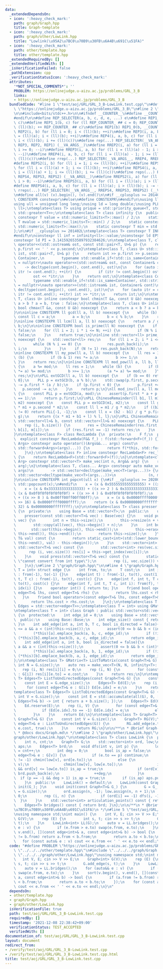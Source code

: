 ```yaml
---
data:
  _extendedDependsOn:
  - icon: ':heavy_check_mark:'
    path: graph/Graph.hpp
    title: Graph-template
  - icon: ':heavy_check_mark:'
    path: graph/other/LowLink.hpp
    title: "Lowlink(\u95A2\u7BC0\u70B9\u30FB\u6A4B\u691C\u51FA)"
  - icon: ':heavy_check_mark:'
    path: other/template.hpp
    title: other/template.hpp
  _extendedRequiredBy: []
  _extendedVerifiedWith: []
  _isVerificationFailed: false
  _pathExtension: cpp
  _verificationStatusIcon: ':heavy_check_mark:'
  attributes:
    '*NOT_SPECIAL_COMMENTS*': ''
    PROBLEM: https://onlinejudge.u-aizu.ac.jp/problems/GRL_3_B
    links:
    - https://onlinejudge.u-aizu.ac.jp/problems/GRL_3_B
  bundledCode: "#line 1 \"test/aoj/GRL/GRL_3_B-LowLink.test.cpp\"\n#define PROBLEM\
    \ \"https://onlinejudge.u-aizu.ac.jp/problems/GRL_3_B\"\n#line 2 \"other/template.hpp\"\
    \n\n#include<bits/stdc++.h>\n\n#ifndef __COUNTER__\n#define __COUNTER__ __LINE__\n\
    #endif\n\n#define REP_SELECTER(a, b, c, d, e, ...) e\n#define REP1_0(b, c) REP1_1(b,\
    \ c)\n#define REP1_1(b, c) for (ll REP_COUNTER_ ## c = 0; REP_COUNTER_ ## c <\
    \ (ll)(b); ++ REP_COUNTER_ ## c)\n#define REP1(b) REP1_0(b, __COUNTER__)\n#define\
    \ REP2(i, b) for (ll i = 0; i < (ll)(b); ++i)\n#define REP3(i, a, b) for (ll i\
    \ = (ll)(a); i < (ll)(b); ++i)\n#define REP4(i, a, b, c) for (ll i = (ll)(a);\
    \ i < (ll)(b); i += (ll)(c))\n#define rep(...) REP_SELECTER(__VA_ARGS__, REP4,\
    \ REP3, REP2, REP1) (__VA_ARGS__)\n#define RREP2(i, a) for (ll i = (ll)(a) - 1;\
    \ i >= 0; --i)\n#define RREP3(i, a, b) for (ll i = (ll)(a) - 1; i >= (ll)(b);\
    \ --i)\n#define RREP4(i, a, b, c) for (ll i = (ll)(a) - 1; i >= (ll)(b); i -=\
    \ (ll)(c))\n#define rrep(...) REP_SELECTER(__VA_ARGS__, RREP4, RREP3, RREP2) (__VA_ARGS__)\n\
    #define REPS2(i, b) for (ll i = 1; i <= (ll)(b); ++i)\n#define REPS3(i, a, b)\
    \ for (ll i = (ll)(a) + 1; i <= (ll)(b); ++i)\n#define REPS4(i, a, b, c) for (ll\
    \ i = (ll)(a) + 1; i <= (ll)(b); i += (ll)(c))\n#define reps(...) REP_SELECTER(__VA_ARGS__,\
    \ REPS4, REPS3, REPS2) (__VA_ARGS__)\n#define RREPS2(i, a) for (ll i = (ll)(a);\
    \ i > 0; --i)\n#define RREPS3(i, a, b) for (ll i = (ll)(a); i > (ll)(b); --i)\n\
    #define RREPS4(i, a, b, c) for (ll i = (ll)(a); i > (ll)(b); i -= (ll)(c))\n#define\
    \ rreps(...) REP_SELECTER(__VA_ARGS__, RREPS4, RREPS3, RREPS2) (__VA_ARGS__)\n\
    \n#define all(v) (v).begin(), (v).end()\n\n#if __cplusplus >= 201402L\n#define\
    \ CONSTEXPR constexpr\n#else\n#define CONSTEXPR\n#endif\n\nusing ll = long long;\n\
    using ull = unsigned long long;\nusing ld = long double;\nusing PLL = std::pair<ll,\
    \ ll>;\ntemplate<class T> using prique = std::priority_queue<T, std::vector<T>,\
    \ std::greater<T>>;\n\ntemplate<class T> class infinity {\n  public:\n    static\
    \ constexpr T value = std::numeric_limits<T>::max() / 2;\n    static constexpr\
    \ T mvalue = std::numeric_limits<T>::min() / 2;\n    static constexpr T max =\
    \ std::numeric_limits<T>::max();\n    static constexpr T min = std::numeric_limits<T>::min();\n\
    };\n\n#if __cplusplus >= 201402L\ntemplate<class T> constexpr T INF = infinity<T>::value;\n\
    #endif\n\nconstexpr ll inf = infinity<ll>::value;\nconstexpr ld EPS = 1e-8;\n\
    constexpr ld PI = 3.1415926535897932384626;\n\ntemplate<class T, class U> std::ostream&\
    \ operator<<(std::ostream& ost, const std::pair<T, U>& p) {\n    return ost <<\
    \ p.first << ' ' << p.second;\n}\ntemplate<class T, class U> std::istream& operator>>(std::istream&\
    \ ist, std::pair<T, U>& p) {\n    return ist >> p.first >> p.second;\n}\n\ntemplate<class\
    \ Container,\n        typename std::enable_if<!std::is_same<Container, std::string>::value>::type*\
    \ = nullptr>\nauto operator<<(std::ostream& ost, const Container& cont)\n    \
    \    -> decltype(cont.begin(), cont.end(), ost)\n{\n    for (auto itr = cont.begin();\
    \ itr != cont.end(); ++itr) {\n        if (itr != cont.begin()) ost << ' ';\n\
    \        ost << *itr;\n    }\n    return ost;\n}\ntemplate<class Container,\n\
    \        typename std::enable_if<!std::is_same<Container, std::string>::value>::type*\
    \ = nullptr>\nauto operator>>(std::istream& ist, Container& cont)\n        ->\
    \ decltype(cont.begin(), cont.end(), ist)\n{\n    for (auto itr = cont.begin();\
    \ itr != cont.end(); ++itr) ist >> *itr;\n    return ist;\n}\n\ntemplate<class\
    \ T, class U> inline constexpr bool chmin(T &a, const U &b) noexcept {\n    return\
    \ a > b ? a = b, true : false;\n}\ntemplate<class T, class U> inline constexpr\
    \ bool chmax(T &a, const U &b) noexcept {\n    return a < b ? a = b, true : false;\n\
    }\n\ninline CONSTEXPR ll gcd(ll a, ll b) noexcept {\n    while (b) {\n       \
    \ const ll c = a;\n        a = b;\n        b = c % b;\n    }\n    return a;\n\
    }\ninline CONSTEXPR ll lcm(ll a, ll b) noexcept {\n    return a / gcd(a, b) *\
    \ b;\n}\n\ninline CONSTEXPR bool is_prime(ll N) noexcept {\n    if (N <= 1) return\
    \ false;\n    for (ll i = 2; i * i <= N; ++i) {\n        if (N % i == 0) return\
    \ false;\n    }\n    return true;\n}\ninline std::vector<ll> prime_factor(ll N)\
    \ noexcept {\n    std::vector<ll> res;\n    for (ll i = 2; i * i <= N; ++i) {\n\
    \        while (N % i == 0) {\n            res.push_back(i);\n            N /=\
    \ i;\n        }\n    }\n    if (N != 1) res.push_back(N);\n    return res;\n}\n\
    \ninline CONSTEXPR ll my_pow(ll a, ll b) noexcept {\n    ll res = 1;\n    while\
    \ (b) {\n        if (b & 1) res *= a;\n        b >>= 1;\n        a *= a;\n   \
    \ }\n    return res;\n}\ninline CONSTEXPR ll mod_pow(ll a, ll b, ll mod) noexcept\
    \ {\n    a %= mod;\n    ll res = 1;\n    while (b) {\n        if (b & 1) (res\
    \ *= a) %= mod;\n        b >>= 1;\n        (a *= a) %= mod;\n    }\n    return\
    \ res;\n}\n\nPLL extGCD(ll a, ll b) noexcept {\n    if (b == 0) return PLL{1,\
    \ 0};\n    PLL p = extGCD(b, a % b);\n    std::swap(p.first, p.second);\n    p.second\
    \ -= p.first * (a / b);\n    if (p.first < 0) {\n        p.first += b;\n     \
    \   p.second -= a;\n    }\n    return p;\n}\nll mod_inv(ll a, ll mod) noexcept\
    \ {\n    const PLL p = extGCD(a, mod);\n    assert(p.first * a + p.second * mod\
    \ == 1);\n    return p.first;\n}\nPLL ChineseRemainder(ll b1, ll m1, ll b2, ll\
    \ m2) noexcept {\n    const PLL p = extGCD(m1, m2);\n    const ll g = p.first\
    \ * m1 + p.second * m2;\n    const ll l = m1 / g * m2;\n    if ((b2 - b1) % g\
    \ != 0) return PLL{-1, -1};\n    const ll x = (b2 - b1) / g * p.first % (m2 /\
    \ g);\n    return {(x * m1 + b1 + l) % l, l};\n}\nPLL ChineseRemainders(const\
    \ std::vector<ll>& b, const std::vector<ll>& m) noexcept {\n    PLL res{0, 1};\n\
    \    rep (i, b.size()) {\n        res = ChineseRemainder(res.first, res.second,\
    \ b[i], m[i]);\n        if (res.first == -1) return res;\n    }\n    return res;\n\
    }\n\ntemplate<class F> class RecLambda {\n  private:\n    F f;\n  public:\n  \
    \  explicit constexpr RecLambda(F&& f_) : f(std::forward<F>(f_)) {}\n    template<class...\
    \ Args> constexpr auto operator()(Args&&... args) const\n            -> decltype(f(*this,\
    \ std::forward<Args>(args)...)) {\n        return f(*this, std::forward<Args>(args)...);\n\
    \    }\n};\n\ntemplate<class F> inline constexpr RecLambda<F> rec_lambda(F&& f)\
    \ {\n    return RecLambda<F>(std::forward<F>(f));\n}\n\ntemplate<class T, class\
    \ Arg> constexpr std::vector<T> make_vec(int n, Arg&& arg) {\n    return std::vector<T>(n,\
    \ arg);\n}\ntemplate<class T, class... Args> constexpr auto make_vec(int n, Args&&...\
    \ args)\n        -> std::vector<decltype(make_vec<T>(args...))> {\n    return\
    \ std::vector<decltype(make_vec<T>(args...))>\n               (n, make_vec<T>(std::forward<Args>(args)...));\n\
    }\n\ninline CONSTEXPR int popcnt(ull x) {\n#if __cplusplus >= 202002L\n    return\
    \ std::popcount(x);\n#endif\n    x = (x & 0x5555555555555555) + ((x >> 1 ) & 0x5555555555555555);\n\
    \    x = (x & 0x3333333333333333) + ((x >> 2 ) & 0x3333333333333333);\n    x =\
    \ (x & 0x0f0f0f0f0f0f0f0f) + ((x >> 4 ) & 0x0f0f0f0f0f0f0f0f);\n    x = (x & 0x00ff00ff00ff00ff)\
    \ + ((x >> 8 ) & 0x00ff00ff00ff00ff);\n    x = (x & 0x0000ffff0000ffff) + ((x\
    \ >> 16) & 0x0000ffff0000ffff);\n    return (x & 0x00000000ffffffff) + ((x >>\
    \ 32) & 0x00000000ffffffff);\n}\n\ntemplate<class T> class presser : public std::vector<T>\
    \ {\n  private:\n    using Base = std::vector<T>;\n  public:\n    using Base::Base;\n\
    \    presser(const std::vector<T>& vec) : Base(vec) {}\n    void push(const std::vector<T>&\
    \ vec) {\n        int n = this->size();\n        this->resize(n + vec.size());\n\
    \        std::copy(all(vec), this->begin() + n);\n    }\n    int build() {\n \
    \       std::sort(this->begin(), this->end());\n        this->erase(std::unique(this->begin(),\
    \ this->end()), this->end());\n        return this->size();\n    }\n    int get_index(const\
    \ T& val) const {\n        return static_cast<int>(std::lower_bound(this->begin(),\
    \ this->end(), val) - this->begin());\n    }\n    std::vector<int> pressed(const\
    \ std::vector<T>& vec) const {\n        std::vector<int> res(vec.size());\n  \
    \      rep (i, vec.size()) res[i] = this->get_index(vec[i]);\n        return res;\n\
    \    }\n    void press(std::vector<T>& vec) const {\n        static_assert(std::is_integral<T>::value,\
    \ \"cannot convert from int type\");\n        rep (i, vec.size()) vec[i] = this->get_index(vec[i]);\n\
    \    }\n};\n#line 2 \"graph/Graph.hpp\"\n\n#line 4 \"graph/Graph.hpp\"\n\ntemplate<class\
    \ T = int> struct edge {\n    int from, to;\n    T cost;\n    int idx;\n    edge()\
    \ : from(-1), to(-1) {}\n    edge(int t) : from(-1), to(t), cost(1) {}\n    edge(int\
    \ t, T c) : from(-1), to(t), cost(c) {}\n    edge(int f, int t, T c) : from(f),\
    \ to(t), cost(c) {}\n    edge(int f, int t, T c, int i): from(f), to(t), cost(c),\
    \ idx(i) {}\n    operator int() { return to; }\n    friend bool operator<(const\
    \ edge<T>& lhs, const edge<T>& rhs) {\n        return lhs.cost < rhs.cost;\n \
    \   }\n    friend bool operator>(const edge<T>& lhs, const edge<T>& rhs) {\n \
    \       return lhs.cost > rhs.cost;\n    }\n};\n\ntemplate<class T = int> using\
    \ Edges = std::vector<edge<T>>;\ntemplate<class T = int> using GMatrix = std::vector<std::vector<T>>;\n\
    \ntemplate<class T = int> class Graph : public std::vector<std::vector<edge<T>>>\
    \ {\n  protected:\n    int edge_id = 0;\n    using Base = std::vector<std::vector<edge<T>>>;\n\
    \  public:\n    using Base::Base;\n    int edge_size() const { return edge_id;\
    \ }\n    int add_edge(int a, int b, T c, bool is_directed = false){\n        assert(0\
    \ <= a && a < (int)this->size());\n        assert(0 <= b && b < (int)this->size());\n\
    \        (*this)[a].emplace_back(a, b, c, edge_id);\n        if (!is_directed)\
    \ (*this)[b].emplace_back(b, a, c, edge_id);\n        return edge_id++;\n    }\n\
    \    int add_edge(int a, int b, bool is_directed = false){\n        assert(0 <=\
    \ a && a < (int)this->size());\n        assert(0 <= b && b < (int)this->size());\n\
    \        (*this)[a].emplace_back(a, b, 1, edge_id);\n        if (!is_directed)\
    \ (*this)[b].emplace_back(b, a, 1, edge_id);\n        return edge_id++;\n    }\n\
    };\n\ntemplate<class T> GMatrix<T> ListToMatrix(const Graph<T>& G) {\n    const\
    \ int N = G.size();\n    auto res = make_vec<T>(N, N, infinity<T>::value);\n \
    \   rep (i, N) res[i][i] = 0;\n    rep (i, N) {\n        for (const edge<T>& e\
    \ : G[i]) res[i][e.to] = e.cost;\n    }\n    return res;\n}\n\ntemplate<class\
    \ T> Edges<T> ListToUndirectedEdges(const Graph<T>& G) {\n    const int V = G.size();\n\
    \    const int E = G.edge_size();\n    Edges<T> Ed(E);\n    rep (i, V) {\n   \
    \     for (const edge<T>& e : G[i]) Ed[e.idx] = e;\n    }\n    return Ed;\n}\n\
    template<class T> Edges<T> ListToDirectedEdges(const Graph<T>& G) {\n    const\
    \ int V = G.size();\n    const int E = std::accumulate(all(G), 0, [](int a, const\
    \ Edges<T>& b) -> int { return a + b.size(); });\n    Edges<T> Ed(G.edge_size());\n\
    \    Ed.reserve(E);\n    rep (i, V) {\n        for (const edge<T>& e : G[i]) {\n\
    \            if (Ed[e.idx].to == -1) Ed[e.idx] = e;\n            else Ed.push_back(e);\n\
    \        }\n    }\n    return Ed;\n}\n\ntemplate<class T> Graph<T> ReverseGraph(const\
    \ Graph<T>& G) {\n    const int V = G.size();\n    Graph<T> RG(V);\n    for (const\
    \ edge<T>& e : ListToUndirectedEdges(G)) {\n        RG.add_edge(e.to, e.from,\
    \ e.cost, true);\n    }\n    return RG;\n}\n\n/**\n * @brief Graph-template\n\
    \ * @docs docs/Graph.md\n */\n#line 2 \"graph/other/LowLink.hpp\"\n\n#line 4 \"\
    graph/other/LowLink.hpp\"\n\ntemplate<class T> class LowLink {\n  protected:\n\
    \    int n, cnt;\n    Graph<T> G;\n    std::vector<int> ord, low;\n    std::vector<int>\
    \ aps;\n    Edges<T> brd;\n    void dfs(int v, int p) {\n        low[v] = ord[v]\
    \ = cnt++;\n        int deg = 0;\n        bool is_ap = false;\n        for (const\
    \ edge<T>& e : G[v]) {\n            if (e.to == p) continue;\n            if (ord[e.to]\
    \ != -1) chmin(low[v], ord[e.to]);\n            else {\n                dfs(e.to,\
    \ v);\n                chmin(low[v], low[e.to]);\n                if (p != -1\
    \ && ord[v] <= low[e.to]) is_ap = true;\n                if (ord[v] < low[e.to])\
    \ brd.push_back(e);\n                ++deg;\n            }\n        }\n      \
    \  if (p == -1 && deg > 1) is_ap = true;\n        if (is_ap) aps.push_back(v);\n\
    \    }\n  public:\n    LowLink() = default;\n    LowLink(const Graph<T>& G_) {\
    \ init(G_); }\n    void init(const Graph<T>& G_) {\n        G = G_;\n        n\
    \ = G.size();\n        ord.assign(n, -1); low.assign(n, n + 1);\n        cnt =\
    \ 0;\n        rep (i, n) {\n            if (ord[i] == -1) dfs(i, -1);\n      \
    \  }\n    }\n    std::vector<int> articulation_points() const { return aps; }\n\
    \    Edges<T> bridges() const { return brd; }\n};\n\n/**\n * @brief Lowlink(\u95A2\
    \u7BC0\u70B9\u30FB\u6A4B\u691C\u51FA)\n */\n#line 5 \"test/aoj/GRL/GRL_3_B-LowLink.test.cpp\"\
    \nusing namespace std;\nint main() {\n    int V, E; cin >> V >> E;\n    Graph<int>\
    \ G(V);\n    rep (E) {\n        int s, t; cin >> s >> t;\n        G.add_edge(s,\
    \ t);\n    }\n    LowLink<int> LL(G);\n    auto v = LL.bridges();\n    for (auto&&\
    \ e : v) {\n        if (e.from > e.to) swap(e.from, e.to);\n    }\n    sort(v.begin(),\
    \ v.end(), [](const edge<int>& a, const edge<int>& b) -> bool {\n        if (a.from\
    \ != b.from) return a.from < b.from;\n        return a.to < b.to;\n    });\n \
    \   for (const auto& e : v) cout << e.from << ' ' << e.to << endl;\n}\n"
  code: "#define PROBLEM \"https://onlinejudge.u-aizu.ac.jp/problems/GRL_3_B\"\n#include\
    \ \"../../../other/template.hpp\"\n#include \"../../../graph/Graph.hpp\"\n#include\
    \ \"../../../graph/other/LowLink.hpp\"\nusing namespace std;\nint main() {\n \
    \   int V, E; cin >> V >> E;\n    Graph<int> G(V);\n    rep (E) {\n        int\
    \ s, t; cin >> s >> t;\n        G.add_edge(s, t);\n    }\n    LowLink<int> LL(G);\n\
    \    auto v = LL.bridges();\n    for (auto&& e : v) {\n        if (e.from > e.to)\
    \ swap(e.from, e.to);\n    }\n    sort(v.begin(), v.end(), [](const edge<int>&\
    \ a, const edge<int>& b) -> bool {\n        if (a.from != b.from) return a.from\
    \ < b.from;\n        return a.to < b.to;\n    });\n    for (const auto& e : v)\
    \ cout << e.from << ' ' << e.to << endl;\n}\n"
  dependsOn:
  - other/template.hpp
  - graph/Graph.hpp
  - graph/other/LowLink.hpp
  isVerificationFile: true
  path: test/aoj/GRL/GRL_3_B-LowLink.test.cpp
  requiredBy: []
  timestamp: '2021-12-08 22:38:42+09:00'
  verificationStatus: TEST_ACCEPTED
  verifiedWith: []
documentation_of: test/aoj/GRL/GRL_3_B-LowLink.test.cpp
layout: document
redirect_from:
- /verify/test/aoj/GRL/GRL_3_B-LowLink.test.cpp
- /verify/test/aoj/GRL/GRL_3_B-LowLink.test.cpp.html
title: test/aoj/GRL/GRL_3_B-LowLink.test.cpp
---
```

